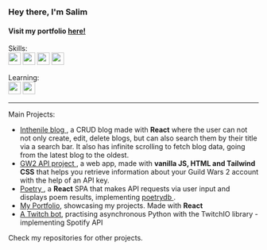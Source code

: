 
### Hey there, I'm Salim
  
#### Visit my portfolio <a href="https://inthenile.github.io/myportfolio/"> here! </a>

Skills: <br>
<img src="https://img.shields.io/badge/React-white?logo=React&logoColor=blue" height="25px"> 
<img src="https://img.shields.io/badge/JavaScript-yellow?logo=javascript&logoColor=black" height="25px"> 
<img src="https://img.shields.io/badge/HTML-white?logo=html5&logoColor=orange" height="25px"> 
<img src="https://img.shields.io/badge/CSS-white?logo=css3&logoColor=blue" height="25px"> 

Learning: <br>
<img src="https://img.shields.io/badge/PHP-777BB4?logo=php&logoColor=white" height="25px"> 
<img src="https://img.shields.io/badge/MySQL-00000F?logo=mysql&logoColor=white" height="25px"> 

<hr>


Main Projects:  <ul class="projects">
                        <li> <a href="https://github.com/inthenile/blog"> Inthenile blog </a>, a CRUD blog made with <b>React</b> where the user can not not only create, edit, delete blogs, but can also search them by their title via a search bar. It also has infinite scrolling to fetch blog data, going from the latest blog to the oldest.</li>
                        <li> <a href="https://github.com/inthenile/gw2api"> GW2 API project </a>, a web app, made with <b>vanilla JS, HTML and Tailwind CSS</b> that helps you retrieve information about your Guild Wars 2 account with the help of an API key.</li>
                        <li> <a href="https://github.com/inthenile/poetry-React-app" > Poetry </a>, a <b>React</b> SPA that makes API requests via user input and displays poem results, implementing <a href="https://github.com/thundercomb/poetrydb"> poetrydb </a>.</li>
                        <li><a href="https://github.com/inthenile/myportfolio" > My Portfolio</a>, showcasing my projects. Made with <b>React</b> </li>
                        <li><a href="https://github.com/inthenile/mytwitchbot"> A Twitch bot</a>, practising asynchronous Python with the TwitchIO library - implementing Spotify API</li>
                      </ul>
            Check my repositories for other projects.
